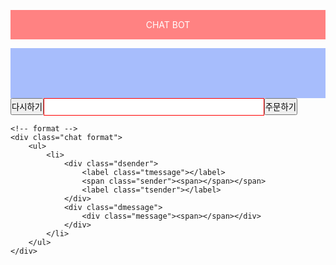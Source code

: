 <html>
<head>
<meta charset="UTF-8">
<meta name="viewport" content="width=device-width, initial-scale=1.0">
<style>
*{ margin: 0; padding: 0; }
.chat_wrap .header { font-size: 14px; padding: 15px 0; background: #ff8282; color: white; text-align: center;  }
.chat_wrap .chat { padding-bottom: 80px; background-color: #a7bdfc; }
.chat_wrap .chat ul { width: 100%; list-style: none; }
.chat_wrap .chat ul li { width: 100%; }
.chat_wrap .chat ul li.left { text-align: left; }
.chat_wrap .chat ul li.right { text-align: right; }
 
.chat_wrap .chat ul li > div { font-size: 14px;  }
.chat_wrap .chat ul li > div.dsender { margin: 5px 5px 5px 5px; font-weight: bold; }
.chat_wrap .chat ul li > span.sender {  margin: 10px 10px 10px 10px; font-weight: bold; }
.chat_wrap .chat ul li > div.dmessage { display: inline-block; word-break:break-all; margin: 5px 5px; max-width: 75%; border: 1px solid #888; padding: 5px; border-radius: 5px; background-color: #FCFCFC; color: #555; text-align: left; }
.chat_wrap .chat ul li > div.message {  margin: 10px 10px; max-width: 75%; border: 1px solid #888; padding: 10px; border-radius: 5px; background-color: #FCFCFC; color: #555; text-align: left; }
 
.chat_wrap .input-div { position: fixed; bottom: 0; width: 100%; text-align: center; border-top: 1px solid #F18C7E; }
input[type=text] { width: 70%; height: 28px; border: 1px solid #ff0000; padding: 10px 0; }
input[type=button] { height: 2em; }

.format { display: none; }
</style>
<script>
    const qanda = [
          ["안녕", "안녕하세요. 무었을 도와 드릴까요?"],
          ["메뉴", "우리 식당의 메뉴는 아메리카노, 카페라떼, 콜드브루,  스무디 등이 있습니다."],
          ["감사", "네, 감사합니다. 즐거운 시간 보내시기 바랍니다."],
    ];
    const menu = [ "아메리카노", "카페라떼", "콜드브루", "스무디", "과일주스" ];
    var user_menu = [];
    var myName = "me";
    const hostName = "Host"

    // init 함수
    function init() {
        console.log("init");
        user_menu = [];

        // enter 키 이벤트
        document.querySelector(".userin").onkeydown = function(e){
            if(e.keyCode == 13 && !e.shiftKey) {
                e.preventDefault();
                const message = e.target.value;
                console.log(message.length);
                if ( message.length > 0 ) {
 
                  // 메시지 전송
                  checkMessage(message);
                  // 입력창 clear
                  clearTextarea();
                }
            }
        };
        initMessage();
    }
 
    // 메세지 태그 생성
    function createMessageTag(LR_className, hostName, message) {
        // 형식 가져오기
        let chatLi = document.querySelector('div.chat.format ul li').cloneNode(true);
 
        // 값 채우기
        chatLi.classList.add(LR_className);
        let now = new Date()
        var hours = ('0' + now.getHours()).slice(-2); 
        var minutes = ('0' + now.getMinutes()).slice(-2);
        var timeString = hours + ':' + minutes;
        if ( LR_className == "left" )
            chatLi.querySelector('.tsender').innerHTML = timeString;
        else
            chatLi.querySelector('.tmessage').innerHTML = timeString;
        chatLi.querySelector('.sender').innerHTML = hostName;
        chatLi.querySelector('.message').innerHTML = message;
 
        return chatLi;
    }
 
    // 메세지 태그 append
    function appendMessageTag(LR_className, hostName, message) {
        const chatLi = createMessageTag(LR_className, hostName, message);
        document.querySelector('div.chat:not(.format) ul').append(chatLi);
        // 스크롤
        chatLi.scrollIntoView({behavior: "smooth"})
    }
 
    // 메세지 전송
    function checkMessage(message) {
        if ( message.startsWith("주문") ) {
            order()
            return;
        }
        else if ( message.startsWith("다시") ) {
            init()
            return;
        }
        else if ( message.startsWith("?") ) {
            initMessage()
            return;
        }
        // 서버에 전송하는 코드로 후에 대체
        let data = {
            "hostName"    : myName,
            "message"     : message
        };
        showQueryMessage(data);
 
        // 통신하는 기능이 없으므로 여기서 receive한것처럼 처리
        data.hostName = "Host"
        showReplyMessage(data);
    }

    // 초기 메세지 표시
    function initMessage() {
        // 서버에 전송하는 코드로 후에 대체
        let message = [ "안녕하십니까? " + myName + "님",
                        "스타박스에 오신것을 환영합니다.",
                        "우리 식당의 메뉴는 아메리카노, 카페라떼, 콜드브루,  스무디, 과일주스 등입니다.",
                        "원하시는 메뉴의 이름과 수량을 띄어서 입력하여 주세요. ",
                        "주문을 완료하시려면 주문 글자입력 주문하기 버튼을 눌러주세요",
                        "처음부터 다시 시작하려면 다시 글자입력 또는 다시하기 버튼을 눌러주세요",
                        "즐거운 시간 되시기 바랍니다."
        ];

        const LR = "left";
        for ( let i=0 ; i<message.length ; i++ ) 
            appendMessageTag(LR, hostName, message[i]);

        // set focus to input box
        document.querySelector('div.input-div .userin').focus()
    }
 
    // 메세지 입력박스 내용 지우기
    function clearTextarea() {
        //document.querySelector('div.input-div .userin').value = '';
        document.querySelector('.userin').value = '';
    }
 
    // 메세지 표시
    function showQueryMessage(data) {
        const LR = "right";
        appendMessageTag(LR, data.hostName, data.message);
        
    }

    // 입력 메세지 처리후 답변하기
    function showReplyMessage(data) {
        let found = -1;
        for ( let i=0 ; i<qanda.length ; i++ ) {
            if ( qanda[i][0].includes(data.message) ) {
                found = i;
                break
            }
        }
        if ( found != -1 ) {
            data.message = qanda[found][1];
        }
        else  {
            let fname = data.message.split(" ")
            for ( let i=0 ; i<menu.length ; i++ ) {
                if ( menu[i].includes(fname[0]) ) {
                    let fnum = Number(fname[1])
                    if ( isNaN(fnum) ) {
                        data.message = "메뉴의 갯수가 없습니다."
                    }
                    else  {
                        found = i;
                        user_menu.push([menu[i], fnum])
                        data.message = "지금까지의 주문내역은 " + menuToString(user_menu)
                    }
                    break
                }
            }
        }
        if ( found == -1 ) {
            data.message = "죄송합니다. 다시 말씀해주세요";
        }

        // 응답 메시지 표시
        const LR = "left";
        appendMessageTag(LR, data.hostName, data.message);
        
    }

    // 주문후 답변하기
    function order() {
        const LR = "left";
        if ( user_menu.length == 0 )  {
            appendMessageTag(LR, myName, "주문할 내역이 없습니다");
            return;
        }

        let data = {
            "hostName"    : myName,
            "message"        : myName + "님께서 " + menuToString(user_menu) + "을 주문하셨습니다."
        };
        appendMessageTag(LR, data.hostName, data.message);
        data.sender = hostName
        data.message = "감사합니다. 또 오세요~"
        appendMessageTag(LR, data.hostName, data.message);
    }

    // menu to string
    function menuToString(arr) {
        let narr = []
        for ( let i=0 ; i<arr.length ; i++ ) {
            narr.push(arr[i].join(":"));
        }
        return ("[" + narr.toString() + "]");
    }

    // 처음 시작하는 코드
    window.onload = function() {
        myName = prompt("반갑습니다. 성함이 어떻게 되시나요?", "me");
        init();
    }

</script>
</head>
<body>
<div class="chat_wrap">
    <div class="header">
        CHAT BOT
    </div>
    <div class="chat">
        <ul id="content">
            <!-- 동적 추가 생성 -->
        </ul>
    </div>
    <div class="input-div">
        <input type="button" value="다시하기" onclick="init()"><input type="text" class="userin"><input type="button" value="주문하기" onclick="order()">
    </div>
 
    <!-- format -->
    <div class="chat format">
        <ul>
            <li>
                <div class="dsender">
                    <label class="tmessage"></label>
                    <span class="sender"><span></span></span>
                    <label class="tsender"></label>
                </div>
                <div class="dmessage">
                    <div class="message"><span></span></div>
                </div>
            </li>
        </ul>
    </div>
</div>
</body>
</html>
